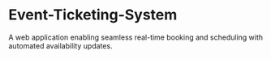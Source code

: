 # Event-Ticketing-System
A web application enabling seamless real-time booking and scheduling with automated availability updates.
